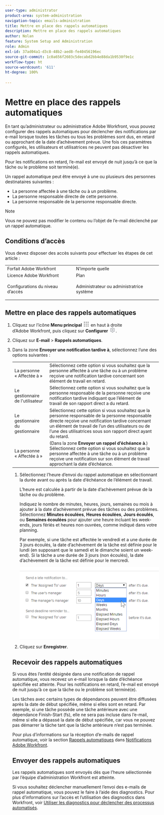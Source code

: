 ```yaml
---
user-type: administrator
product-area: system-administration
navigation-topic: emails-administration
title: Mettre en place des rappels automatiques
description: Mettre en place des rappels automatiques
author: Nolan
feature: System Setup and Administration
role: Admin
exl-id: 37ad04a1-d3c8-48b2-aed8-fe40456196ec
source-git-commit: 1c0a656f2603c5decabd2bb4e88da1b9530f9e1c
workflow-type: ht
source-wordcount: '611'
ht-degree: 100%

---
```


# Mettre en place des rappels automatiques

<!--DON'T DELETE, DRAFT OR HIDE THIS ARTICLE. IT IS LINKED TO THE PRODUCT, THROUGH THE CONTEXT SENSITIVE HELP LINKS.-->

En tant qu’administrateur ou administratice Adobe Workfront, vous pouvez configurer des rappels automatiques pour déclencher des notifications par e-mail lorsque toutes les tâches ou tous les problèmes sont dus, en retard ou approchant de la date d’achèvement prévue. Une fois ces paramètres configurés, les utilisateurs et utilisatrices ne peuvent pas désactiver les rappels automatiques.

Pour les notifications en retard, l’e-mail est envoyé de nuit jusqu’à ce que la tâche ou le problème soit terminé(e).

Un rappel automatique peut être envoyé à une ou plusieurs des personnes destinataires suivantes :

* La personne affectée à une tâche ou à un problème.
* La personne responsable directe de cette personne.
* La personne responsable de la personne responsable directe.

>[!NOTE]
>
>Vous ne pouvez pas modifier le contenu ou l’objet de l’e-mail déclenché par un rappel automatique.

## Conditions d’accès

Vous devez disposer des accès suivants pour effectuer les étapes de cet article :

<table style="table-layout:auto"> 
 <col> 
 <col> 
 <tbody> 
  <tr> 
   <td role="rowheader">Forfait Adobe Workfront</td> 
   <td>N’importe quelle</td> 
  </tr> 
  <tr> 
   <td role="rowheader">Licence Adobe Workfront</td> 
   <td>Plan</td> 
  </tr> 
  <tr> 
   <td role="rowheader">Configurations du niveau d’accès</td> 
   <td> <p>Administrateur ou administratrice système</p> </td> 
  </tr> 
 </tbody> 
</table>

## Mettre en place des rappels automatiques

1. Cliquez sur l’icône **Menu principal** ![](assets/main-menu-icon.png) en haut à droite d’Adobe Workfront, puis cliquez sur **Configurer** ![](assets/gear-icon-settings.png).

1. Cliquez sur **E-mail** > **Rappels automatiques**.

1. Dans la zone **Envoyer une notification tardive à**, sélectionnez l’une des options suivantes :

   <table>
    <tr>
        <td>La personne « Affectée à »</td>
        <td>Sélectionnez cette option si vous souhaitez que la personne affectée à une tâche ou à un problème reçoive une notification tardive concernant son élément de travail en retard.</td>
        <td></td>
    </tr>
    <tr>
        <td>Le gestionnaire de l'utilisateur</td>
        <td>Sélectionnez cette option si vous souhaitez que la personne responsable de la personne reçoive une notification tardive indiquant que l’élément de travail de son rapport direct a du retard.</td>
        <td></td>
    </tr>
    <tr>
        <td>Le gestionnaire du gestionnaire</td>
        <td>Sélectionnez cette option si vous souhaitez que la personne responsable de la personne responsable directe reçoive une notification tardive concernant un élément de travail de l’un des utilisateurs ou de l’une des utilisatrices sous son rapport direct ayant du retard.</td>
        <td></td>
    </tr>
    <tr>
        <td>La personne « Affectée à »</td>
        <td>(Dans la zone <b>Envoyer un rappel d’échéance à</b>.) Sélectionnez cette option si vous souhaitez que la personne affectée à une tâche ou à un problème reçoive une notification sur son élément de travail approchant la date d’échéance.</td>
        <td></td>
    </tr>
</table>

1. Sélectionnez l’heure d’envoi du rappel automatique en sélectionnant la durée avant ou après la date d’échéance de l’élément de travail.

   L’heure est calculée à partir de la date d’achèvement prévue de la tâche ou du problème.

   Indiquez le nombre de minutes, heures, jours, semaines ou mois à ajouter à la date d’achèvement prévue des tâches ou des problèmes. Sélectionnez **Minutes écoulées**, **Heures écoulées**, **Jours écoulés**, ou **Semaines écoulées** pour ajouter une heure incluant les week-ends, jours fériés et heures non ouvrées, comme indiqué dans votre planning.

   Par exemple, si une tâche est affectée le vendredi et a une durée de 3 jours écoulés, la date d’achèvement de la tâche est définie pour le lundi (en supposant que le samedi et le dimanche soient un week-end). Si la tâche a une durée de 3 jours (non écoulés), la date d’achèvement de la tâche est définie pour le mercredi.

   ![](assets/time-increments-for-automatic-reminder.png)

1. Cliquez sur **Enregistrer**.

## Recevoir des rappels automatiques

Si vous êtes l’entité désignée dans une notification de rappel automatique, vous recevez un e-mail lorsque la date d’échéance spécifiée est atteinte. Pour les notifications en retard, l’e-mail est envoyé de nuit jusqu’à ce que la tâche ou le problème soit terminé(e).

Les tâches avec certains types de dépendances peuvent être diffusées après la date de début spécifiée, même si elles sont en retard. Par exemple, si une tâche possède une tâche antérieure avec une dépendance Finish-Start (fs), elle ne sera pas incluse dans l’e-mail, même si elle a dépassé la date de début spécifiée, car vous ne pouvez pas démarrer la tâche tant que la tâche antérieure n’est pas terminée.

Pour plus d’informations sur la réception d’e-mails de rappel automatique, voir la section [Rappels automatiques](../../../workfront-basics/using-notifications/wf-notifications.md#automatic-reminders) dans [Notifications Adobe Workfront](../../../workfront-basics/using-notifications/wf-notifications.md).

## Envoyer des rappels automatiques

Les rappels automatiques sont envoyés dès que l’heure sélectionnée par l’équipe d’administration Workfront est atteinte.

Si vous souhaitez déclencher manuellement l’envoi des e-mails de rappel automatique, vous pouvez le faire à l’aide des diagnostics. Pour plus d’informations sur l’accès et l’utilisation des diagnostics dans Workfront, voir [Utiliser les diagnostics pour déclencher des processus automatisés](../../../administration-and-setup/manage-workfront/run-diagnostics/use-diagnostics-to-trigger-automated-processes.md).
